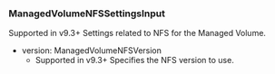 ### ManagedVolumeNFSSettingsInput
Supported in v9.3+
Settings related to NFS for the Managed Volume.

- version: ManagedVolumeNFSVersion
  - Supported in v9.3+
Specifies the NFS version to use.

